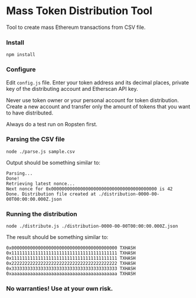 # Mass Token Distribution Tool

Tool to create mass Ethereum transactions from CSV file. 

### Install

```npm install```

### Configure

Edit `config.js` file. Enter your token address and its decimal places, private key of the distributing account and Etherscan API key.

Never use token owner or your personal account for token distribution. Create a new account and transfer only the amount of tokens that you want to have distributed. 

Always do a test run on Ropsten first.

### Parsing the CSV file

```
node ./parse.js sample.csv
```

Output should be something similar to:

```
Parsing...
Done!
Retrieving latest nonce...
Next nonce for 0x0000000000000000000000000000000000000000 is 42
Done. Distribution file created at ./distribution-0000-00-00T00:00:00.000Z.json
```

### Running the distribution

```
node ./distribute.js ./distribution-0000-00-00T00:00:00.000Z.json
```

The result should be something similar to:

```
0x0000000000000000000000000000000000000000 TXHASH 
0x1111111111111111111111111111111111111111 TXHASH 
0x1111111111111111111111111111111111111111 TXHASH 
0x2222222222222222222222222222222222222222 TXHASH 
0x3333333333333333333333333333333333333333 TXHASH 
0xaaaaaaaaaaaaaaaaaaaaaaaaaaaaaaaaaaaaaaaa TXHASH 
```

### No warranties! Use at your own risk.
